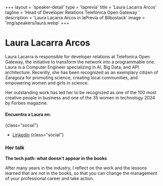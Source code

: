 +++
layout = 'speaker-detail'
type = 'laprevia'
title = 'Laura Lacarra Arcos'
tagline = 'Head of Developer Relations Telefónica Open Gateway '
description = 'Laura Lacarra Arcos in laPrevia of Bilbostack'
image = 'img/speakers/laura.webp'
+++

# Laura Lacarra Arcos

Laura Lacarra is responsible for developer relations at Telefonica Open Gateway, the initiative to transform the network into a programmable one. Laura is a Computer Engineer specializing in AI, Big Data, and API architecture. Recently, she has been recognized as an exemplary citizen of Zaragoza for promoting science, creating local communities, and empowering women and girls in science.

Her outstanding work has led her to be recognized as one of the 100 most creative people in business and one of the 35 women in technology 2024 by Forbes magazine.

#### Encuentra a Laura en:

{class="social"}

- [Linkedin](https://www.linkedin.com/in/lauralacarra/)
  {class="social"}

### Her talk
**The tech path: what doesn't appear in the books**

After many years in the industry, I reflect on the work and the lessons learned that are not in the books, so that you can change the management of your professional career and take action.
